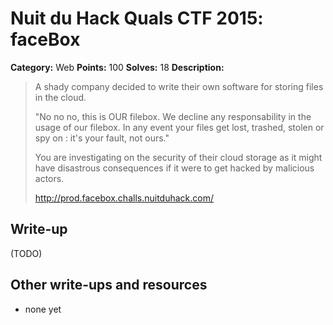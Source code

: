 # Nuit du Hack Quals CTF 2015: faceBox

**Category:** Web
**Points:** 100
**Solves:** 18
**Description:** 

> A shady company decided to write their own software for storing files in the cloud.
> 
> "No no no, this is OUR filebox. We decline any responsability in the usage of our filebox. In any event your files get lost, trashed, stolen or spy on : it's your fault, not ours."
> 
> You are investigating on the security of their cloud storage as it might have disastrous consequences if it were to get hacked by malicious actors.
> 
> <http://prod.facebox.challs.nuitduhack.com/>

## Write-up

(TODO)

## Other write-ups and resources

* none yet